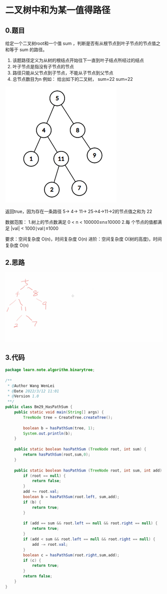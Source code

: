 # 二叉树中和为某一值得路径
## 0.题目
给定一个二叉树root和一个值 sum ，判断是否有从根节点到叶子节点的节点值之和等于 sum 的路径。
1. 该题路径定义为从树的根结点开始往下一直到叶子结点所经过的结点
2. 叶子节点是指没有子节点的节点
3. 路径只能从父节点到子节点，不能从子节点到父节点
4. 总节点数目为n
例如：
给出如下的二叉树， sum=22 sum=22

![](../img/2022-03-12-11-39-29.png)

返回true，因为存在一条路径 5→ 4→ 11→ 25→4→11→2的节点值之和为 22

数据范围：
1.树上的节点数满足 0 < n < 100000≤n≤10000
2.每 个节点的值都满足 |val| < 1000∣val∣≤1000

要求：空间复杂度 O(n)，时间复杂度 O(n)
进阶：空间复杂度 O(树的高度)，时间复杂度 O(n)

## 2.思路

![](../img/hassum.gif)

## 3.代码
```java
package learn.note.algorithm.binarytree;

/**
 * @Author Wang WenLei
 * @Date 2022/3/12 11:01
 * @Version 1.0
 **/
public class Bm29_HasPathSum {
    public static void main(String[] args) {
        TreeNode tree = CreateTree.createTree();

        boolean b = hasPathSum(tree, 1);
        System.out.println(b);
    }

    public static boolean hasPathSum (TreeNode root, int sum) {
        return hasPathSum(root,sum,0);
    }

    public static boolean hasPathSum (TreeNode root, int sum, int add) {
        if (root == null) {
            return false;
        }
        add += root.val;
        boolean b = hasPathSum(root.left, sum,add);
        if (b) {
            return true;
        }

        if (add == sum && root.left == null && root.right == null) {
            return true;
        }
        if (add < sum && root.left == null && root.right == null) {
            add -= root.val;
        }
        boolean c = hasPathSum(root.right,sum,add);
        if (c) {
            return true;
        }
        return false;
    }
}
```